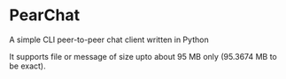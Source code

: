 # PearChat
A simple CLI peer-to-peer chat client written in Python

It supports file or message of size upto about 95 MB only (95.3674 MB to be exact).
